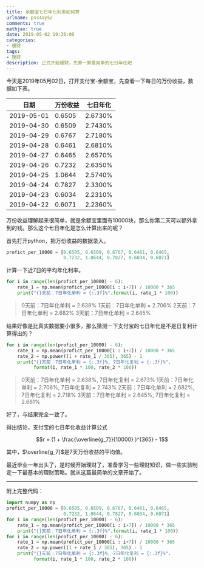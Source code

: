 ```yaml
---
title: 余额宝七日年化利率如何算
urlname: pss4oy52
comments: true
mathjax: true
date: 2019-05-02 19:36:00
categories:
- 理财
tags:
- 理财
description: 正式开始理财，先算一算最简单的七日年化吧
---
```


今天是2019年05月02日，打开支付宝-余额宝，先查看一下每日的万份收益，数据如下表。

| 日期       | 万份收益 | 七日年化 |
| ---------- | -------- | -------- |
| 2019-05-01 | 0.6505   | 2.6730%  |
| 2019-04-30 | 0.6509   | 2.7430%  |
| 2019-04-29 | 0.6767   | 2.7180%  |
| 2019-04-28 | 0.6461   | 2.6810%  |
| 2019-04-27 | 0.6465   | 2.6570%  |
| 2019-04-26 | 0.7232   | 2.6350%  |
| 2019-04-25 | 1.0644   | 2.5740%  |
| 2019-04-24 | 0.7827   | 2.3300%  |
| 2019-04-23 | 0.6034   | 2.2310%  |
| 2019-04-22 | 0.6071   | 2.2360%  |

万份收益理解起来很简单，就是余额宝里面有10000块，那么你第二天可以额外拿到的钱。那么这个七日年化是怎么计算出来的呢？

首先打开python，把万份收益的数据录入。

```python
profict_per_10000 = [0.6505, 0.6509, 0.6767, 0.6461, 0.6465, 
                     0.7232, 1.0644, 0.7827, 0.6034, 0.6071]
```

计算一下近7日的平均年化利率。

```python
for i in range(len(profict_per_10000) - 6):
    rate_1 = np.mean(profict_per_10000[i : i+7]) / 10000 * 365
    print("{}天前：7日年化单利 = {:.3f}%".format(i, rate_1 * 100))
```

> 0天前：7日年化单利 = 2.638%
> 1天前：7日年化单利 = 2.706%
> 2天前：7日年化单利 = 2.682%
> 3天前：7日年化单利 = 2.645%

结果好像是比真实数据要小很多，那么猜测一下支付宝的七日年化是不是日复利计算得出的？

```python
for i in range(len(profict_per_10000) - 6):
    rate_1 = np.mean(profict_per_10000[i : i+7]) / 10000 * 365
    rate_2 = np.power((1 + rate_1 / 365), 365) - 1
    print("{}天前：7日年化单利 = {:.3f}%, 7日年化复利 = {:.3f}%".
          format(i, rate_1 * 100, rate_2 * 100))
```

> 0天前：7日年化单利 = 2.638%, 7日年化复利 = 2.673%
> 1天前：7日年化单利 = 2.706%, 7日年化复利 = 2.743%
> 2天前：7日年化单利 = 2.682%, 7日年化复利 = 2.718%
> 3天前：7日年化单利 = 2.645%, 7日年化复利 = 2.681%

好了，与结果完全一致了。

得出结论，支付宝的七日年化收益计算公式

$$r = (1 + \frac{\overline{g_7}}{10000} )^{365} - 1$$

其中，$\overline{g_7}$是7天万份收益的平均值。

最近毕业一年出头了，是时候开始理财了，准备学习一些理财知识，做一些实验制定一下最基本的理财策略。就从这篇最简单的文章开始了。

---

附上完整代码：

```python
import numpy as np
profict_per_10000 = [0.6505, 0.6509, 0.6767, 0.6461, 0.6465, 
                     0.7232, 1.0644, 0.7827, 0.6034, 0.6071]
for i in range(len(profict_per_10000) - 6):
    rate_1 = np.mean(profict_per_10000[i : i+7]) / 10000 * 365
    print("{}天前：7日年化单利 = {:.3f}%".format(i, rate_1 * 100))
for i in range(len(profict_per_10000) - 6):
    rate_1 = np.mean(profict_per_10000[i : i+7]) / 10000 * 365
    rate_2 = np.power((1 + rate_1 / 365), 365) - 1
    print("{}天前：7日年化单利 = {:.3f}%, 7日年化复利 = {:.3f}%".
          format(i, rate_1 * 100, rate_2 * 100))
```

